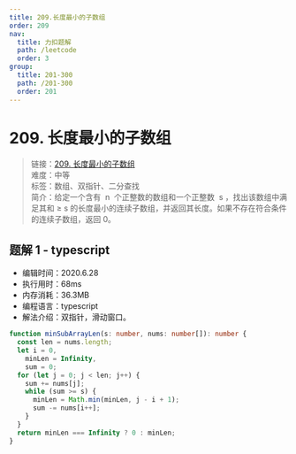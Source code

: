 ```yaml
---
title: 209.长度最小的子数组
order: 209
nav:
  title: 力扣题解
  path: /leetcode
  order: 3
group:
  title: 201-300
  path: /201-300
  order: 201
---
```


# 209. 长度最小的子数组

> 链接：[209. 长度最小的子数组](https://leetcode-cn.com/problems/minimum-size-subarray-sum/)  
> 难度：中等  
> 标签：数组、双指针、二分查找  
> 简介：给定一个含有  n  个正整数的数组和一个正整数  s ，找出该数组中满足其和 ≥ s 的长度最小的连续子数组，并返回其长度。如果不存在符合条件的连续子数组，返回 0。

## 题解 1 - typescript

- 编辑时间：2020.6.28
- 执行用时：68ms
- 内存消耗：36.3MB
- 编程语言：typescript
- 解法介绍：双指针，滑动窗口。

```typescript
function minSubArrayLen(s: number, nums: number[]): number {
  const len = nums.length;
  let i = 0,
    minLen = Infinity,
    sum = 0;
  for (let j = 0; j < len; j++) {
    sum += nums[j];
    while (sum >= s) {
      minLen = Math.min(minLen, j - i + 1);
      sum -= nums[i++];
    }
  }
  return minLen === Infinity ? 0 : minLen;
}
```
